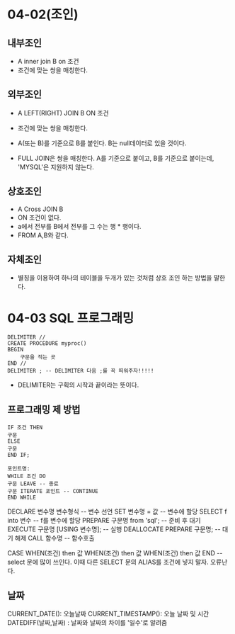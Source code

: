 # 04-02(조인)

## 내부조인
* A inner join B on 조건
* 조건에 맞는 쌍을 매칭한다.

## 외부조인
* A LEFT(RIGHT) JOIN B ON 조건
* 조건에 맞는 쌍을 매칭한다.
* A(또는 B)를 기준으로 B를 붙인다. B는 null데이터로 있을 것이다.

* FULL JOIN은 쌍을 매칭한다. A를 기준으로 붙이고, B를 기준으로 붙이는데, 'MYSQL'은 지원하지 않는다.
  
## 상호조인
* A Cross JOIN B
* ON 조건이 없다.
* a에서 전부를 B에서 전부를 그 수는 행 * 행이다.
* FROM A,B와 같다.

## 자체조인
* 별칭을 이용하여 하나의 테이블을 두개가 있는 것처럼 상호 조인 하는 방법을 말한다.

# 04-03 SQL 프로그래밍

```
DELIMITER //
CREATE PROCEDURE myproc()
BEGIN
    구문을 적는 곳
END //
DELIMITER ; -- DELIMITER 다음 ;를 꼭 띄워주자!!!!!
```

- DELIMITER는 구획의 시작과 끝이라는 뜻이다.
## 프로그래밍 제 방법
```
IF 조건 THEN
구문
ELSE 
구문
END IF;
```

```
포인트명:
WHILE 조건 DO
구문 LEAVE -- 종료
구문 ITERATE 포인트 -- CONTINUE
END WHILE
```
DECLARE 변수명 변수형식 -- 변수 선언
SET 변수명 = 값 -- 변수에 할당
SELECT f into 변수 -- f를 변수에 할당
PREPARE 구문명 from 'sql'; -- 준비 후 대기
EXECUTE 구문명 [USING 변수명]; -- 실행
DEALLOCATE PREPARE 구문명; -- 대기 해제
CALL 함수명 -- 함수호출 

CASE 
    WHEN(조건) then 값
    WHEN(조건) then 값
    WHEN(조건) then 값
END
-- select 문에 많이 쓰인다. 이때 다른 SELECT 문의 ALIAS를 조건에 넣지 말자. 오류난다.

## 날짜
CURRENT_DATE(): 오늘날짜
CURRENT_TIMESTAMP(): 오늘 날짜 및 시간
DATEDIFF(날짜,날짜) : 날짜와 날짜의 차이를 '일수'로 알려줌

